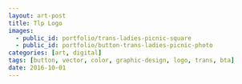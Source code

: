 ```yaml
---
layout: art-post
title: Tlp Logo
images:
  - public_id: portfolio/trans-ladies-picnic-square
  - public_id: portfolio/button-trans-ladies-picnic-photo
categories: [art, digital]
tags: [button, vector, color, graphic-design, logo, trans, bta]
date: 2016-10-01
---
```

